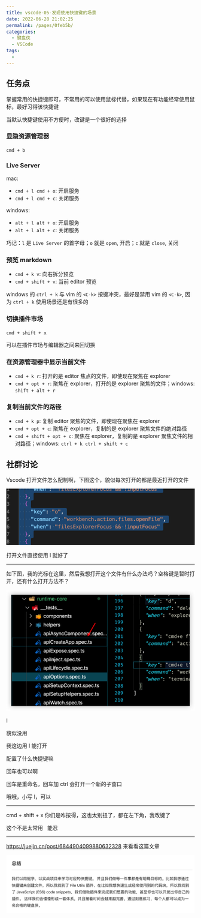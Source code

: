```yaml
---
title: vscode-05-发现使用快捷键的场景
date: 2022-06-28 21:02:25
permalink: /pages/0feb5b/
categories:
  - 键盘侠
  - VSCode
tags:
  -
---
```


## 任务点

掌握常用的快捷键即可，不常用的可以使用鼠标代替，如果现在有功能经常使用鼠标，最好习得该快捷键

当默认快捷键使用不方便时，改键是一个很好的选择

### 显隐资源管理器

`cmd + b`

### Live Server

mac:

- `cmd + l cmd + o`: 开启服务
- `cmd + l cmd + c`: 关闭服务

windows:

- `alt + l alt + o`: 开启服务
- `alt + l alt + c`: 关闭服务

巧记：`l` 是 `Live Server` 的首字母；`o` 就是 `open`, 开启；`c` 就是 `close`, 关闭

### 预览 markdown

- `cmd + k v`: 向右拆分预览
- `cmd + shift + v`: 当前 editor 预览

windows 的 `ctrl + k` 与 vim 的 `<C-k>` 按键冲突，最好是禁用 vim 的 `<C-k>`, 因为 `ctrl + k` 使用场景还是有很多的

### 切换插件市场

`cmd + shift + x`

可以在插件市场与编辑器之间来回切换

### 在资源管理器中显示当前文件

- `cmd + k r`: 打开的是 editor 焦点的文件，即使现在聚焦在 explorer
- `cmd + opt + r`: 聚焦在 explorer，打开的是 explorer 聚焦的文件；windows: `shift + alt + r`

### 复制当前文件的路径

- `cmd + k p`: 复制 editor 聚焦的文件，即使现在聚焦在 explorer
- `cmd + opt + c`: 聚焦在 explorer，复制的是 explorer 聚焦文件的绝对路径
- `cmd + shift + opt + c`: 聚焦在 explorer，复制的是 explorer 聚焦文件的相对路径；windows: `ctrl + k ctrl + shift + c`

## 社群讨论

Vscode 打开文件怎么配制啊，下图这个，貌似每次打开的都是最近打开的文件

![](../../.vuepress/public/img/vscode/044.png)

打开文件直接使用 l 就好了

<hr />

如下图，我的光标在这里，然后我想打开这个文件有什么办法吗？空格键是暂时打开，还有什么打开方法不？

![](../../.vuepress/public/img/vscode/045.png)

l

貌似没用

我这边用 l 能打开

配置了什么快捷键嘛

回车也可以啊

回车是重命名，回车加 ctrl 会打开一个新的子窗口

哦哦，小写 l，可以

<hr />

cmd + shift + x 你们是咋按得，这也太别扭了，都在左下角，我改键了

这个不是太常用   能忍

<hr />

https://juejin.cn/post/6844904099880632328 来看看这篇文章

![](../../.vuepress/public/img/vscode/046.png)
